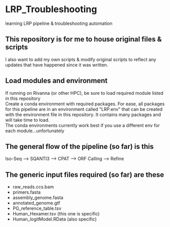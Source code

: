 # LRP_Troubleshooting
learning LRP pipeline &amp; troubleshooting automation

## This repository is for me to house original files & scripts
I also want to add my own scripts & modify original scripts to reflect any updates that have happened since it was written.

## Load modules and environment
If running on Rivanna (or other HPC), be sure to load required module listed in this repository <br />
Create a conda environment with required packages. For ease, all packages for this pipeline are in an environment called "LRP.env" that can be created with the environment file in this repository. It contains many packages and will take time to load. <br />
The conda environments currently work best if you use a different env for each module...unfortunately <br />

## The general flow of the pipeline (so far) is this
Iso-Seq --> SQANTI3 --> CPAT --> ORF Calling --> Refine

## The generic input files required (so far) are these <br />
- raw_reads.ccs.bam <br /> 
- primers.fasta <br />
- assembly_genome.fasta <br />
- annotated_genome.gtf <br />
- PG_reference_table.tsv <br />
- Human_Hexamer.tsv (this one is specific) <br />
- Human_logitModel.RData (also specific) <br />
